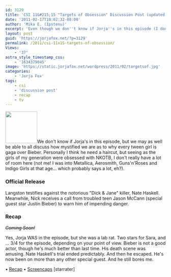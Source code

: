 ```yaml
---
id: 3129
title: 'CSI 11&#215;15 "Targets of Obsession" Discussion Post (updated)'
date: '2011-02-17T10:02:32-08:00'
author: 'Mika E. (Ipstenu)'
excerpt: 'Even though we don''t know if Jorja''s in this episode (I don''t think she is...) we may as well have a topic open for the death of the Bieb. <em>Updated at 10:15pm ET</em>'
layout: post
guid: 'https://jorjafox.net/?p=3129'
permalink: /2011/csi-11x15-targets-of-obsession/
Views:
    - '37'
astra_style_timestamp_css:
    - '1634379045'
image: 'https://static.jorjafox.net/wordpress/2011/02/targetsof.jpg'
categories:
    - 'Jorja Fox'
tags:
    - csi
    - 'discussion post'
    - recap
    - tv
---
```


<img src="//static.jorjafox.net/wordpress/2011/02/targetsof-100x100.jpg" alt="" title="targetsof" width="100" height="100" class="alignleft size-thumbnail wp-image-3130" />We don't know if Jorja's in this episode, but we may as well be able to all discuss how mystified we are as to why every tween girl is gaga over Bieber.  Personally I think he need a haircut, but seeing as the girls of my generation were obsessed with NKOTB, I don't really have a lot of room here (not me! I was into Metallica, Aerosmith, Guns'n'Roses and Indigo Girls at that age... which probably says a lot, eh?).

<h3>Official Release</h3>
Langston testifies against the notorious "Dick & Jane" killer, Nate Haskell. Meanwhile, Nick receives a call from troubled teen Jason McCann (special guest star Justin Bieber) to warn him of impending danger.

<h3>Recap</h3>
<del datetime="2011-02-18T02:57:06+00:00"><em>Coming Soon!</em></del>

Yes, Jorja WAS in the episode, but she was a lab rat.  Two stars for Sara, and ... 3/4 for the episode, depending on your point of view.  Bieber is not a good actor, though he's much better than last time. His death scene was amusing.  Nate Haskell's trial ended predictably.  And then he escaped.  He's now been on more than any other special guest. And he still bores me.

&bull; <a href="https://jorjafox.net/wiki/Targets_of_Obsession">Recap</a>
&bull; <a href="https://jorjafox.net/gallery/tv/csi/season11/targets">Screencaps</a>
[starrater]

